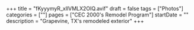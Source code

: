 +++
title = "fKyyymyR_xIlVMLX2OIQ.avif"
draft = false
tags = ["Photos"]
categories = [""]
pages = ["CEC 2000's Remodel Program"]
startDate = ""
description = "Grapevine, TX's remodeled exterior"
+++
